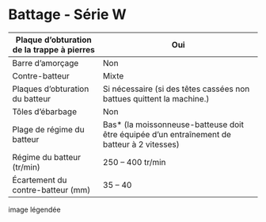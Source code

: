 # Battage - Série W


| Plaque d’obturation de la trappe à pierres  | Oui  |   
|---|---|
| Barre d’amorçage  | Non  |   
| Contre-batteur  | Mixte  |   
| Plaques d’obturation du batteur  | Si nécessaire (si des têtes cassées non battues quittent la machine.)  |   
|  Tôles d’ébarbage | Non  | 
| Plage de régime du batteur  | Bas* (la moissonneuse-batteuse doit être équipée d’un entraînement de batteur à 2 vitesses)  | 
| Régime du batteur (tr/min)  | 250 – 400 tr/min  | 
| Écartement du contre-batteur (mm)  | 35 – 40  | 

image légendée
